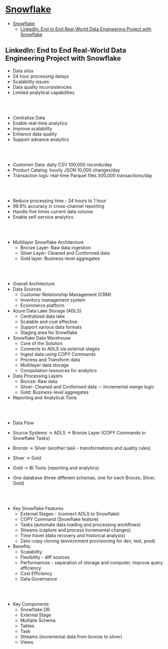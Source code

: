 # [Snowflake](../../courses.md)

- [Snowflake](#snowflake)
  - [LinkedIn: End to End Real-World Data Engineering Project with Snowflake](#linkedin-end-to-end-real-world-data-engineering-project-with-snowflake)


## LinkedIn: End to End Real-World Data Engineering Project with Snowflake

- Data silos 
- 24 hour processing delays 
- Scalability issues
- Data quality inconsistencies
- Limited analytical capabilities


<br/><br/>

- Centralize Data
- Enable real-time analytics
- Improve scalability
- Enhance data quality
- Support advance analytics


<br/><br/>

- Customer Data: daily CSV 100,000 records/day
- Product Catalog: hourly JSON 10,000 changes/day
- Transaction logs: real-time Parquet files 500,000 transactions/day


<br/><br/>

- Reduce processing time - 24 hours to 1 hour
- 99.9% accuracy in cross-channel reporting
- Handle five times current data volume
- Enable self-service analytics


<br/><br/>

- Multilayer Snowflake Architecture
  - Bronze Layer: Raw data ingestion
  - Silver Layer: Cleaned and Conformed data
  - Gold layer: Business-level aggregates

<br/><br/>

- Overall Architecture
- Data Sources
  - Customer Relationship Management (CRM)
  - Inventory management system
  - Ecommerce platform
- Azure Data Lake Storage (ADLS)
  - Centralized data lake
  - Scalable and cost effective
  - Support various data formats
  - Staging area for Snowflake
- Snowflake Data Warehouse
  - Core of the Solution
  - Connects to ADLS via external stages
  - Ingest data using COPY Commands
  - Process and Transform data
  - Multilayer data storage
  - Computation resources for analytics  
- Data Processing Layers
  - Bronze: Raw data
  - Silver: Cleaned and Conformed data -- Incremental merge logic
  - Gold: Business-level aggregates
- Reporting and Analytical Tools


<br/><br/>

- Data Flow
- Source Systems -> ADLS -> Bronze Layer (COPY Commands in Snowflake Tasks)
- Bronze -> Silver (another task - transformations and quality rules)
- Silver -> Gold 
- Gold -> BI Tools (reporting and analytics)

- One database (three different schemas, one for each Bronze, Silver, Gold)

<br/><br/>

- Key Snowflake Features
  - External Stages - (connect ADLS to Snowflake)
  - COPY Command (Snowflake feature)
  - Tasks (automate data loading and processing workflows)
  - Streams (capture and process incremental changes)
  - Time travel (data recovery and historical analysis)
  - Zero-copy cloning (environment provisioning for dev, test, prod)
- Benefits
  - Scalability
  - Flexibility - diff sources
  - Performances - separation of storage and computer, improve query efficiency 
  - Cost Efficiency
  - Data Governance


<br/><br/>

- Key Components
  - Snowflake DB
  - External Stage
  - Multiple Schema
  - Tables
  - Task
  - Streams (incremental data from bronze to silver)
  - Views
